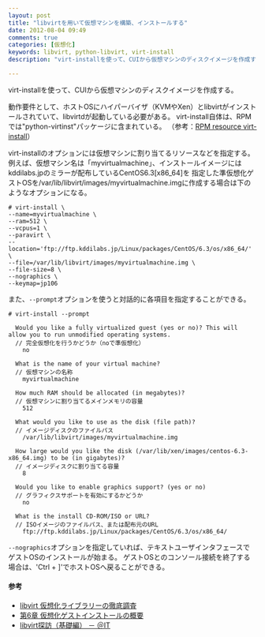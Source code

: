 ```yaml
---
layout: post
title: "libvirtを用いて仮想マシンを構築、インストールする"
date: 2012-08-04 09:49
comments: true
categories: [仮想化]
keywords: libvirt, python-libvirt, virt-install
description: "virt-installを使って、CUIから仮想マシンのディスクイメージを作成する手順の記録です。"

---
```


virt-installを使って、CUIから仮想マシンのディスクイメージを作成する。

動作要件として、ホストOSにハイパーバイザ（KVMやXen）とlibvirtがインストールされていて、libvirtdが起動している必要がある。
virt-install自体は、RPMでは"python-virtinst"パッケージに含まれている。
（参考：[RPM resource virt-install](http://rpmfind.net/linux/rpm2html/search.php?query=virt-install)）

<!-- more -->

virt-installのオプションには仮想マシンに割り当てるリソースなどを指定する。
例えば、仮想マシン名は「myvirtualmachine」、インストールイメージにはkddilabs.jpのミラーが配布しているCentOS6.3[x86_64]を
指定した準仮想化ゲストOSを/var/lib/libvirt/images/myvirtualmachine.imgに作成する場合は下のようなオプションになる。

```
# virt-install \
--name=myvirtualmachine \
--ram=512 \
--vcpus=1 \
--paravirt \
--location='ftp://ftp.kddilabs.jp/Linux/packages/CentOS/6.3/os/x86_64/' \
--file=/var/lib/libvirt/images/myvirtualmachine.img \
--file-size=8 \
--nographics \
--keymap=jp106
```

また、`--prompt`オプションを使うと対話的に各項目を指定することができる。

```
# virt-install --prompt

  Would you like a fully virtualized guest (yes or no)? This will allow you to run unmodified operating systems.
  // 完全仮想化を行うかどうか（noで準仮想化）
    no

  What is the name of your virtual machine?
  // 仮想マシンの名称
    myvirtualmachine

  How much RAM should be allocated (in megabytes)?
  // 仮想マシンに割り当てるメインメモリの容量
    512

  What would you like to use as the disk (file path)?
  // イメージディスクのファイルパス
    /var/lib/libvirt/images/myvirtualmachine.img

  How large would you like the disk (/var/lib/xen/images/centos-6.3-x86_64.img) to be (in gigabytes)?
  // イメージディスクに割り当てる容量
    8

  Would you like to enable graphics support? (yes or no)
  // グラフィクスサポートを有効にするかどうか
    no

  What is the install CD-ROM/ISO or URL?
  // ISOイメージのファイルパス、または配布元のURL
    ftp://ftp.kddilabs.jp/Linux/packages/CentOS/6.3/os/x86_64/
```

`--nographics`オプションを指定していれば、テキストユーザインタフェースでゲストOSのインストールが始まる。
ゲストOSとのコンソール接続を終了する場合は、'Ctrl + ]'でホストOSへ戻ることができる。

#### 参考
- [libvirt 仮想化ライブラリーの徹底調査](http://www.ibm.com/developerworks/jp/linux/library/l-libvirt/)
- [第6章 仮想化ゲストインストールの概要](http://docs.redhat.com/docs/ja-JP/Red_Hat_Enterprise_Linux/5/html/Virtualization/chap-Virtualization-Virtualized_guest_installation_overview.html)
- [libvirt探訪（基礎編） － ＠IT](http://www.atmarkit.co.jp/flinux/rensai/linuxkvm03/03a.html)

